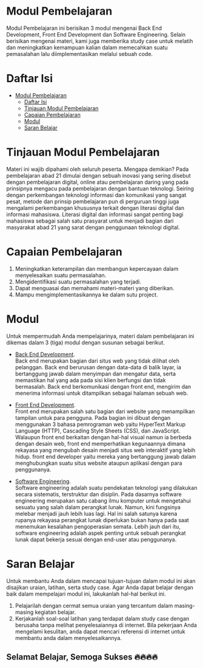 # Modul Pembelajaran

Modul Pembelajaran ini berisikan 3 modul mengenai Back End Development, Front End Development dan Software Engineering. Selain berisikan mengenai materi, kami juga memberika study case untuk melatih dan meningkatkan kemampuan kalian dalam memecahkan suatu pemasalahan lalu diimplementasikan melalui sebuah code.

# Daftar Isi

- [Modul Pembelajaran](#modul-pembelajaran)
  - [Daftar Isi](#daftar-isi)
  - [Tinjauan Modul Pembelajaran](#tinjauan-modul-pembelajaran)
  - [Capaian Pembelajaran](#capaian-pembelajaran)
  - [Modul](#modul)
  - [Saran Belajar](#saran-belajar)
  
# Tinjauan Modul Pembelajaran

Materi ini wajib dipahami oleh seluruh peserta. Mengapa demikian? Pada pembelajaran abad 21 dimulai dengan sebuah inovasi yang sering disebut dengan pembelajaran digital, online atau pembelajaran daring yang pada prinsipnya mengacu pada pembelajaran dengan bantuan teknologi. Seiring dengan perkembangan teknologi informasi dan komunikasi yang sangat pesat, metode dan prinsip pembelajaran pun di perguruan tinggi juga mengalami perkembangan khususnya terkait dengan literasi digital dan informasi mahasiswa. Literasi digital dan informasi sangat penting bagi mahasiswa sebagai salah satu prasyarat untuk menjadi bagian dari masyarakat abad 21 yang sarat dengan penggunaan teknologi digital.

# Capaian Pembelajaran

1. Meningkatkan keterampilan dan membangun kepercayaan dalam menyelesaikan suatu permasalahan.
2. Mengidentifikasi suatu permasalahan yang terjadi.
3. Dapat menguasai dan memahami materi-materi yang diberikan.
4. Mampu mengimplementasikannya ke dalam sutu project.

# Modul

Untuk mempermudah Anda mempelajarinya, materi dalam pembelajaran ini dikemas dalam 3 (tiga) modul dengan susunan sebagai berikut.
- [Back End Development](https://github.com/Ouroboros-Tech/modul-pembelajaran/tree/main/1.%20Back%20End%20Development).
<br>Back end merupakan bagian dari situs web yang tidak dilihat oleh pelanggan. Back end berurusan dengan data-data di balik layar, ia bertanggung jawab dalam menyimpan dan mengatur data, serta memastikan hal yang ada pada sisi klien berfungsi dan tidak bermasalah. Back end berkomunikasi dengan front end, mengirim dan menerima informasi untuk ditampilkan sebagai halaman sebuah web.

- [Front End Development](https://github.com/Ouroboros-Tech/modul-pembelajaran/tree/main/2.%20Front%20End%20Development).
<br>Front end merupakan salah satu bagian dari website yang menampilkan tampilan untuk para pengguna. Pada bagian ini dibuat dengan menggunakan 3 bahasa pemrograman web yaitu HyperText Markup Language (HTTP), Cascading Style Sheets (CSS), dan JavaScript. Walaupun front end berkaitan dengan hal-hal visual namun ia berbeda dengan desain web, front end memperhatikan kegunaannya dimana rekayasa yang mengubah desain menjadi situs web interaktif yang lebih hidup. front end developer yaitu mereka yang bertanggung jawab dalam menghubungkan suatu situs website ataupun aplikasi dengan para penggunanya.

- [Software Engineering](https://github.com/Ouroboros-Tech/modul-pembelajaran/tree/main/3.%20Software%20Engineering).
<br>Software engineering adalah suatu pendekatan teknologi yang dilakukan secara sistematis, terstruktur dan disiplin. Pada dasarnya software engineering merupakan satu cabang ilmu komputer untuk mengetahui sesuatu yang salah dalam perangkat lunak. Namun, kini fungsinya melebar menjadi jauh lebih luas lagi.  Hal ini salah satunya karena rupanya rekayasa perangkat lunak diperlukan bukan hanya pada saat menemukan kesalahan pengoperasian semata. Lebih jauh dari itu, software engineering adalah aspek penting untuk sebuah perangkat lunak dapat bekerja sesuai dengan end-user atau penggunanya.

# Saran Belajar

Untuk membantu Anda dalam mencapai tujuan-tujuan dalam modul ini akan disajikan uraian, latihan, serta study case. Agar Anda dapat belajar dengan baik dalam mempelajari modul ini, lakukanlah hal-hal berikut ini.

1. Pelajarilah dengan cermat semua uraian yang tercantum dalam masing-masing kegiatan belajar.
2. Kerjakanlah soal-soal latihan yang terdapat dalam study case dengan berusaha tanpa melihat penyelesaiannya di internet. Bila pekerjaan Anda mengelami kesulitan, anda dapat mencari referensi di internet untuk membantu anda dalam menyelesaikannya.


## Selamat Belajar, Semoga Sukses 🔥🔥🔥🔥
